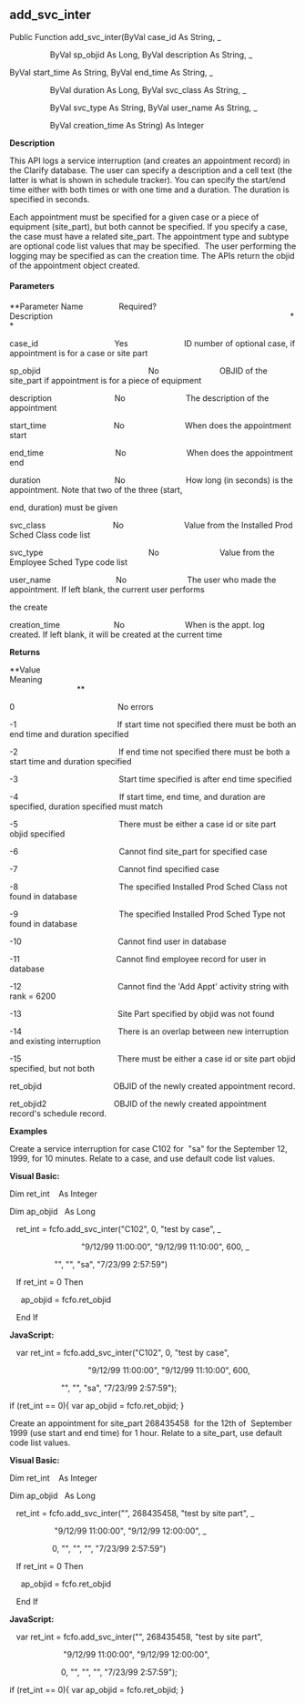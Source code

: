 add_svc_inter
---------------

Public Function add_svc_inter(ByVal case_id As String, _

                  ByVal sp_objid As Long, ByVal description As String, _

ByVal start_time As String, ByVal end_time As String, _

                  ByVal duration As Long, ByVal svc_class As String, _

                  ByVal svc_type As String, ByVal user_name As String, _

                  ByVal creation_time As String) As Integer

**Description**

This API logs a service interruption (and creates an appointment record) in the Clarify database. The user can specify a description and a cell text (the latter is what is shown in schedule tracker). You can specify the start/end time either with both times or with one time and a duration. The duration is specified in seconds.

Each appointment must be specified for a given case or a piece of equipment (site_part), but both cannot be specified. If you specify a case, the case must have a related site_part. The appointment type and subtype are optional code list values that may be specified.  The user performing the logging may be specified as can the creation time. The APIs return the objid of the appointment object created.

#### Parameters
**Parameter Name                Required?             Description                                                                                                          **

case_id                                  Yes                         ID number of optional case, if appointment is for a case or site part

sp_objid                                                No                           OBJID of the site_part if appointment is for a piece of equipment

description                            No                           The description of the appointment

start_time                              No                           When does the appointment start

end_time                                No                           When does the appointment end

duration                                 No                           How long (in seconds) is the appointment. Note that two of the three (start,             

end, duration) must be given

svc_class                              No                           Value from the Installed Prod Sched Class code list

svc_type                                               No                           Value from the Employee Sched Type code list

user_name                             No                           The user who made the appointment. If left blank, the current user performs

the create

creation_time                        No                           When is the appt. log created. If left blank, it will be created at the current time

**Returns**

**Value                                     Meaning                                                                                                                                               **

0                                              No errors

-1                                             If start time not specified there must be both an end time and duration specified

-2                                             If end time not specified there must be both a start time and duration specified

-3                                             Start time specified is after end time specified

-4                                             If start time, end time, and duration are specified, duration specified must match

-5                                             There must be either a case id or site part objid specified

-6                                             Cannot find site_part for specified case

-7                                             Cannot find specified case

-8                                             The specified Installed Prod Sched Class not found in database

-9                                             The specified Installed Prod Sched Type not found in database

-10                                           Cannot find user in database

-11                                           Cannot find employee record for user in database

-12                                           Cannot find the 'Add Appt' activity string with rank = 6200

-13                                           Site Part specified by objid was not found

-14                                           There is an overlap between new interruption and existing interruption

-15                                           There must be either a case id or site part objid specified, but not both

ret_objid                                OBJID of the newly created appointment record.

ret_objid2                              OBJID of the newly created appointment record's schedule record.

**Examples**

 Create a service interruption for case C102 for  "sa" for the September 12, 1999, for 10 minutes. Relate to a case, and use default code list values.

**Visual Basic:**

Dim ret_int    As Integer

Dim ap_objid   As Long

   ret_int = fcfo.add_svc_inter("C102", 0, "test by case", _

                                "9/12/99 11:00:00", "9/12/99 11:10:00", 600, _                    

                    "", "", "sa", "7/23/99 2:57:59")

   If ret_int = 0 Then

     ap_objid = fcfo.ret_objid

   End If

**JavaScript:**

   var ret_int = fcfo.add_svc_inter("C102", 0, "test by case",

                                   "9/12/99 11:00:00", "9/12/99 11:10:00", 600,                    

                       "", "", "sa", "7/23/99 2:57:59");

 if (ret_int == 0){ var ap_objid = fcfo.ret_objid; }

 Create an appointment for site_part 268435458  for the 12th of  September 1999 (use start and end time) for 1 hour. Relate to a site_part, use default code list values.

**Visual Basic:**

Dim ret_int    As Integer

Dim ap_objid   As Long

   ret_int = fcfo.add_svc_inter("", 268435458, "test by site part", _

                    "9/12/99 11:00:00", "9/12/99 12:00:00", _     

                   0, "", "", "", "7/23/99 2:57:59")

   If ret_int = 0 Then

     ap_objid = fcfo.ret_objid

   End If

**JavaScript:**

   var ret_int = fcfo.add_svc_inter("", 268435458, "test by site part",

                        "9/12/99 11:00:00", "9/12/99 12:00:00",     

                       0, "", "", "", "7/23/99 2:57:59");

 if (ret_int == 0){ var ap_objid = fcfo.ret_objid; }